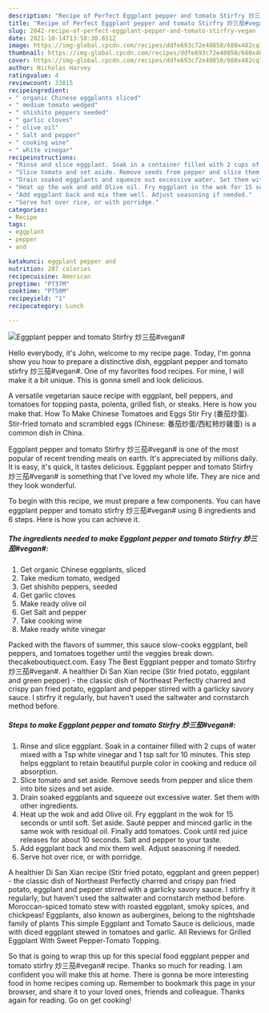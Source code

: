 ```yaml
---
description: "Recipe of Perfect Eggplant pepper and tomato Stirfry 炒三茄#vegan#"
title: "Recipe of Perfect Eggplant pepper and tomato Stirfry 炒三茄#vegan#"
slug: 2842-recipe-of-perfect-eggplant-pepper-and-tomato-stirfry-vegan
date: 2021-10-14T13:58:30.651Z
image: https://img-global.cpcdn.com/recipes/ddfe693c72e40850/680x482cq70/eggplant-pepper-and-tomato-stirfry-炒三茄vegan-recipe-main-photo.jpg
thumbnail: https://img-global.cpcdn.com/recipes/ddfe693c72e40850/680x482cq70/eggplant-pepper-and-tomato-stirfry-炒三茄vegan-recipe-main-photo.jpg
cover: https://img-global.cpcdn.com/recipes/ddfe693c72e40850/680x482cq70/eggplant-pepper-and-tomato-stirfry-炒三茄vegan-recipe-main-photo.jpg
author: Nicholas Harvey
ratingvalue: 4
reviewcount: 33815
recipeingredient:
- " organic Chinese eggplants sliced"
- " medium tomato wedged"
- " shishito peppers seeded"
- " garlic cloves"
- " olive oil"
- " Salt and pepper"
- " cooking wine"
- " white vinegar"
recipeinstructions:
- "Rinse and slice eggplant. Soak in a container filled with 2 cups of water mixed with a Tsp white vinegar and 1 tsp salt for 10 minutes. This step helps eggplant to retain beautiful purple color in cooking and reduce oil absorption."
- "Slice tomato and set aside. Remove seeds from pepper and slice them into bite sizes and set aside."
- "Drain soaked eggplants and squeeze out excessive water. Set them with other ingredients."
- "Heat up the wok and add Olive oil. Fry eggplant in the wok for 15 seconds or until soft. Set aside. Sauté pepper and minced garlic in the same wok with residual oil. Finally add tomatoes. Cook until red juice releases for about 10 seconds. Salt and pepper to your taste."
- "Add eggplant back and mix them well. Adjust seasoning if needed."
- "Serve hot over rice, or with porridge."
categories:
- Recipe
tags:
- eggplant
- pepper
- and

katakunci: eggplant pepper and 
nutrition: 287 calories
recipecuisine: American
preptime: "PT37M"
cooktime: "PT50M"
recipeyield: "1"
recipecategory: Lunch

---
```



![Eggplant pepper and tomato Stirfry 炒三茄#vegan#](https://img-global.cpcdn.com/recipes/ddfe693c72e40850/680x482cq70/eggplant-pepper-and-tomato-stirfry-炒三茄vegan-recipe-main-photo.jpg)

Hello everybody, it's John, welcome to my recipe page. Today, I'm gonna show you how to prepare a distinctive dish, eggplant pepper and tomato stirfry 炒三茄#vegan#. One of my favorites food recipes. For mine, I will make it a bit unique. This is gonna smell and look delicious.

A versatile vegetarian sauce recipe with eggplant, bell peppers, and tomatoes for topping pasta, polenta, grilled fish, or steaks. Here is how you make that. How To Make Chinese Tomatoes and Eggs Stir Fry (番茄炒蛋). Stir-fried tomato and scrambled eggs (Chinese: 番茄炒蛋/西紅柿炒雞蛋) is a common dish in China.

Eggplant pepper and tomato Stirfry 炒三茄#vegan# is one of the most popular of recent trending meals on earth. It's appreciated by millions daily. It is easy, it's quick, it tastes delicious. Eggplant pepper and tomato Stirfry 炒三茄#vegan# is something that I've loved my whole life. They are nice and they look wonderful.


To begin with this recipe, we must prepare a few components. You can have eggplant pepper and tomato stirfry 炒三茄#vegan# using 8 ingredients and 6 steps. Here is how you can achieve it.

<!--inarticleads1-->

##### The ingredients needed to make Eggplant pepper and tomato Stirfry 炒三茄#vegan#:

1. Get  organic Chinese eggplants, sliced
1. Take  medium tomato, wedged
1. Get  shishito peppers, seeded
1. Get  garlic cloves
1. Make ready  olive oil
1. Get  Salt and pepper
1. Take  cooking wine
1. Make ready  white vinegar


Packed with the flavors of summer, this sauce slow-cooks eggplant, bell peppers, and tomatoes together until the veggies break down. thecakeboutiquect.com. Easy The Best Eggplant pepper and tomato Stirfry 炒三茄#vegan#. A healthier Di San Xian recipe (Stir fried potato, eggplant and green pepper) - the classic dish of Northeast Perfectly charred and crispy pan fried potato, eggplant and pepper stirred with a garlicky savory sauce. I stirfry it regularly, but haven&#39;t used the saltwater and cornstarch method before. 

<!--inarticleads2-->

##### Steps to make Eggplant pepper and tomato Stirfry 炒三茄#vegan#:

1. Rinse and slice eggplant. Soak in a container filled with 2 cups of water mixed with a Tsp white vinegar and 1 tsp salt for 10 minutes. This step helps eggplant to retain beautiful purple color in cooking and reduce oil absorption.
1. Slice tomato and set aside. Remove seeds from pepper and slice them into bite sizes and set aside.
1. Drain soaked eggplants and squeeze out excessive water. Set them with other ingredients.
1. Heat up the wok and add Olive oil. Fry eggplant in the wok for 15 seconds or until soft. Set aside. Sauté pepper and minced garlic in the same wok with residual oil. Finally add tomatoes. Cook until red juice releases for about 10 seconds. Salt and pepper to your taste.
1. Add eggplant back and mix them well. Adjust seasoning if needed.
1. Serve hot over rice, or with porridge.


A healthier Di San Xian recipe (Stir fried potato, eggplant and green pepper) - the classic dish of Northeast Perfectly charred and crispy pan fried potato, eggplant and pepper stirred with a garlicky savory sauce. I stirfry it regularly, but haven&#39;t used the saltwater and cornstarch method before. Moroccan-spiced tomato stew with roasted eggplant, smoky spices, and chickpeas! Eggplants, also known as aubergines, belong to the nightshade family of plants This simple Eggplant and Tomato Sauce is delicious, made with diced eggplant stewed in tomatoes and garlic. All Reviews for Grilled Eggplant With Sweet Pepper-Tomato Topping. 

So that is going to wrap this up for this special food eggplant pepper and tomato stirfry 炒三茄#vegan# recipe. Thanks so much for reading. I am confident you will make this at home. There is gonna be more interesting food in home recipes coming up. Remember to bookmark this page in your browser, and share it to your loved ones, friends and colleague. Thanks again for reading. Go on get cooking!
